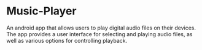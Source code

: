 # Music-Player
An android app that allows users to play digital audio files on their devices. The app provides a user interface for selecting and playing audio files, as well as various options for controlling playback.
